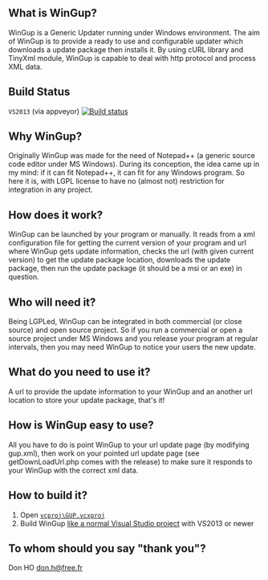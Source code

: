 What is WinGup?
---------------

WinGup is a Generic Updater running under Windows environment.
The aim of WinGup is to provide a ready to use and configurable updater
which downloads a update package then installs it. By using cURL library
and TinyXml module, WinGup is capable to deal with http protocol and process XML data.

Build Status
------------

`VS2013` (via appveyor)  [![Build status](https://ci.appveyor.com/api/projects/status/lvpvctpyfc6bfo9l?svg=true)](https://ci.appveyor.com/project/chcg/wingup)



Why WinGup?
-----------

Originally WinGup was made for the need of Notepad++ (a generic source code editor under MS Windows).
During its conception, the idea came up in my mind: if it can fit Notepad++, it can fit for any Windows program.
So here it is, with LGPL license to have no (almost not) restriction for integration in any project.



How does it work?
-----------------

WinGup can be launched by your program or manually. It reads from a xml configuration file
for getting the current version of your program and url where WinGup gets update information,
checks the url (with given current version) to get the update package location,
downloads the update package, then run the update package (it should be a msi or an exe) in question.



Who will need it?
-----------------

Being LGPLed, WinGup can be integrated in both commercial (or close source) and open source project.
So if you run a commercial or open a source project under MS Windows and you release your program at
regular intervals, then you may need WinGup to notice your users the new update.



What do you need to use it?
---------------------------

A url to provide the update information to your WinGup and an another url location
to store your update package, that's it!



How is WinGup easy to use?
--------------------------

All you have to do is point WinGup to your url update page (by modifying gup.xml), 
then work on your pointed url update page (see getDownLoadUrl.php comes with the release)
to make sure it responds to your WinGup with the correct xml data.



How to build it?
----------------

 1. Open [`vcproj\GUP.vcxproj`](https://github.com/gup4win/wingup/blob/master/vcproj/GUP.vcxproj)
 2. Build WinGup [like a normal Visual Studio project](https://msdn.microsoft.com/en-us/library/7s88b19e.aspx) with VS2013 or newer



To whom should you say "thank you"?
-----------------------------------

Don HO
<don.h@free.fr>
